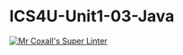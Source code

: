 # ICS4U-Unit1-03-Java
[![Mr Coxall's Super Linter](https://github.com/Yiyun-Qin/ICS4U-Unit1-03-Java/workflows/Mr%20Coxall's%20Super%20Linter/badge.svg)](https://github.com/Yiyun-Qin/ICS4U-Unit1-03-Java/actions/)
